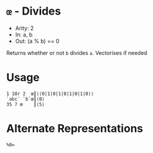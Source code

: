 # `œ` - Divides

- Arity: 2
- In: a, b
- Out: (a % b) == 0

Returns whether or not `b` divides `a`. Vectorises if needed

# Usage
```
1 10r 2  œ║⟨⟨0|1|0|1|0|1|0|1|0⟩⟩
`abc` `b`œ║⟨0⟩
35 7 œ    ║⟨5⟩
```


# Alternate Representations

```
%0=
```
